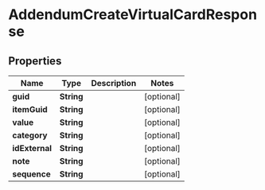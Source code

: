 

# AddendumCreateVirtualCardResponse


## Properties

| Name | Type | Description | Notes |
|------------ | ------------- | ------------- | -------------|
|**guid** | **String** |  |  [optional] |
|**itemGuid** | **String** |  |  [optional] |
|**value** | **String** |  |  [optional] |
|**category** | **String** |  |  [optional] |
|**idExternal** | **String** |  |  [optional] |
|**note** | **String** |  |  [optional] |
|**sequence** | **String** |  |  [optional] |



